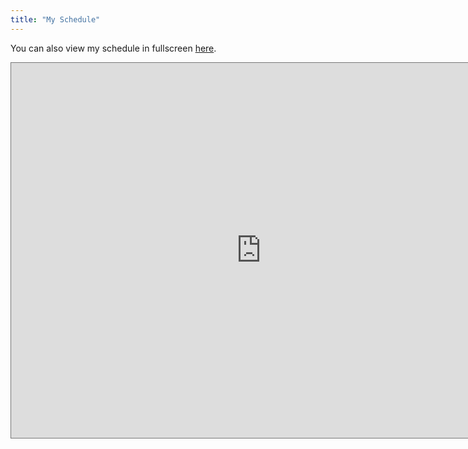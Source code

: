 ```yaml
---
title: "My Schedule"
---
```

You can also view my schedule in fullscreen [here](https://calendar.google.com/calendar/embed?height=600&wkst=1&ctz=America%2FNew_York&showPrint=0&mode=WEEK&title=Aaron's%20Schedule&src=YWFyb242NjY0NUBnbWFpbC5jb20&src=ZW4udXNhI2hvbGlkYXlAZ3JvdXAudi5jYWxlbmRhci5nb29nbGUuY29t&src=emgtY24uY2hpbmEjaG9saWRheUBncm91cC52LmNhbGVuZGFyLmdvb2dsZS5jb20&color=%23039be5&color=%230b8043&color=%23c0ca33).
<iframe src="https://calendar.google.com/calendar/embed?height=600&wkst=1&ctz=America%2FNew_York&showPrint=0&mode=WEEK&title=Aaron's%20Schedule&src=YWFyb242NjY0NUBnbWFpbC5jb20&src=ZW4udXNhI2hvbGlkYXlAZ3JvdXAudi5jYWxlbmRhci5nb29nbGUuY29t&src=emgtY24uY2hpbmEjaG9saWRheUBncm91cC52LmNhbGVuZGFyLmdvb2dsZS5jb20&color=%23039be5&color=%230b8043&color=%23c0ca33" style="border:solid 1px #777" width="800" height="600" frameborder="0" scrolling="no"></iframe>